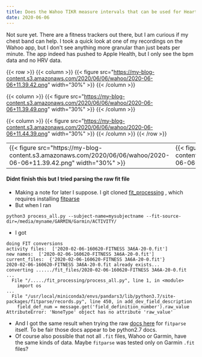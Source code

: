 ```yaml
---
title: Does the Wahoo TIKR measure intervals that can be used for Heart Rate Variability measurements?
date: 2020-06-06
---
```



Not sure yet. There are a fitness trackers out there, but I am curious if my chest band can help. I took a quick look at one of my recordings on the Wahoo app, but I don't see anything more granular than just beats per minute. The app indeed has  pushed to Apple Health, but I only see the bpm data and no HRV data.


{{< row >}}
{{< column >}}
 {{< figure src="https://my-blog-content.s3.amazonaws.com/2020/06/06/wahoo/2020-06-06+11.39.42.png" width="30%" >}}
{{< /column >}}

{{< column >}}
 {{< figure src="https://my-blog-content.s3.amazonaws.com/2020/06/06/wahoo/2020-06-06+11.39.49.png" width="30%" >}}
{{< /column >}}

{{< column >}}
 {{< figure src="https://my-blog-content.s3.amazonaws.com/2020/06/06/wahoo/2020-06-06+11.44.39.png" width="30%" >}} 
{{< /column >}}
{{< /row >}}


<table>
<tr>
<td> {{< figure src="https://my-blog-content.s3.amazonaws.com/2020/06/06/wahoo/2020-06-06+11.39.42.png" width="30%" >}} </td>
<td> {{< figure src="https://my-blog-content.s3.amazonaws.com/2020/06/06/wahoo/2020-06-06+11.39.49.png" width="30%" >}} </td>
<td> {{< figure src="https://my-blog-content.s3.amazonaws.com/2020/06/06/wahoo/2020-06-06+11.44.39.png" width="30%" >}} </td>
</tr>
</table>

#### Didnt finish this but I tried parsing the raw fit file
* Making a note for later I suppose. I git cloned [fit_processing](https://github.com/mcandocia/fit_processing) , which requires installing [fitparse](https://github.com/dtcooper/python-fitparse)
* But when I ran

```
python3 process_all.py --subject-name=mysubjectname --fit-source-dir=/media/myname/GARMIN/Garmin/ACTIVITY/
```
* I got

```
doing FIT conversions
activity files:  ['2020-02-06-160620-FITNESS 3A6A-20-0.fit']
new names:  ['2020-02-06-160620-FITNESS 3A6A-20-0.fit']
current_files:  {'2020-02-06-160620-FITNESS 3A6A-20-0.fit'}
2020-02-06-160620-FITNESS 3A6A-20-0.fit already exists...
converting ....../fit_files/2020-02-06-160620-FITNESS 3A6A-20-0.fit
...
  File "/...../fit_processing/process_all.py", line 1, in <module>
    import os
...
  File "/usr/local/miniconda3/envs/pandars3/lib/python3.7/site-packages/fitparse/records.py", line 450, in add_dev_field_description
    field_def_num = message.get('field_definition_number').raw_value
AttributeError: 'NoneType' object has no attribute 'raw_value'

```
* And I got the same result when trying the raw [docs here](http://dtcooper.github.io/python-fitparse/#api-documentation) for `fitparse` itself. To be fair those docs appear to be python2.7 docs.
* Of course also possible that not all `.fit` files, Wahoo or Garmin, have the same kinds of data. Maybe `fitparse` was tested only on Garmin `.fit` files?
